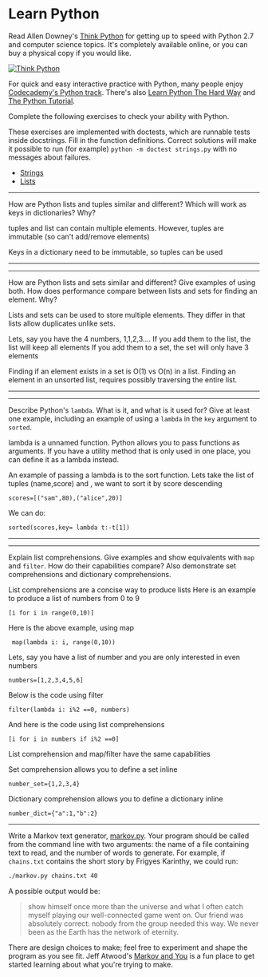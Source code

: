# Learn Python

Read Allen Downey's [Think Python](http://www.greenteapress.com/thinkpython/) for getting up to speed with Python 2.7 and computer science topics. It's completely available online, or you can buy a physical copy if you would like.

[![Think Python](img/think_python.png)](http://www.greenteapress.com/thinkpython/)

For quick and easy interactive practice with Python, many people enjoy [Codecademy's Python track](http://www.codecademy.com/en/tracks/python). There's also [Learn Python The Hard Way](http://learnpythonthehardway.org/book/) and [The Python Tutorial](https://docs.python.org/2/tutorial/).

Complete the following exercises to check your ability with Python.

These exercises are implemented with doctests, which are runnable tests inside docstrings. Fill in the function definitions. Correct solutions will make it possible to run (for example) `python -m doctest strings.py` with no messages about failures.

 * [Strings](python/strings.py)
 * [Lists](python/lists.py)


---

How are Python lists and tuples similar and different? Which will work as keys in dictionaries? Why?

tuples and list can contain multiple elements.
However, tuples are immutable (so can't add/remove elements)

Keys in  a dictionary need to be immutable, so tuples can be used 


---


---

How are Python lists and sets similar and different? Give examples of using both. How does performance compare between lists and sets for finding an element. Why?

Lists and sets can be used to store multiple elements. 
They differ in that lists allow duplicates unlike sets.

Lets, say you have the 4 numbers, 1,1,2,3....
If you add them to the list, the list will keep all elements
If you add them to a set, the set will only have 3 elements

Finding if an element exists in a set is  O(1) vs O(n) in a list.
Finding an element in an unsorted list, requires possibly traversing the entire list.



---


---

Describe Python's `lambda`. What is it, and what is it used for? Give at least one example, including an example of using a `lambda` in the `key` argument to `sorted`.

lambda is a unnamed function.
Python allows you to pass functions as arguments. If you have a utility method that is only used in one place, 
you can define it as a lambda instead.
 
An example of passing a lambda is to the sort function.
Lets take the list of tuples (name,score) and , we want to sort it by score descending

    scores=[("sam",80),("alice",20)]

We can do:

    sorted(scores,key= lambda t:-t[1])

---


---

Explain list comprehensions. Give examples and show equivalents with `map` and `filter`. How do their capabilities compare? Also demonstrate set comprehensions and dictionary comprehensions.

List comprehensions are a concise way to produce lists
Here is an example to produce a list of numbers from 0 to 9

    [i for i in range(0,10)]
    
Here is the above example, using map

     map(lambda i: i, range(0,10))
     

Lets, say you have a list of number and you are only interested in even numbers

    numbers=[1,2,3,4,5,6]
Below is the code using filter

    filter(lambda i: i%2 ==0, numbers)
    
And here is the code using list comprehensions

    [i for i in numbers if i%2 ==0]

List comprehension and map/filter have the same capabilities

Set comprehension allows you to define a set inline 

    number_set={1,2,3,4}
    

Dictionary comprehension allows you to define a dictionary inline 

    number_dict={"a":1,"b":2}


---


Write a Markov text generator, [markov.py](python/markov.py). Your program should be called from the command line with two arguments: the name of a file containing text to read, and the number of words to generate. For example, if `chains.txt` contains the short story by Frigyes Karinthy, we could run:

```bash
./markov.py chains.txt 40
```

A possible output would be:

> show himself once more than the universe and what I often catch myself playing our well-connected game went on. Our friend was absolutely correct: nobody from the group needed this way. We never been as the Earth has the network of eternity.

There are design choices to make; feel free to experiment and shape the program as you see fit. Jeff Atwood's [Markov and You](http://blog.codinghorror.com/markov-and-you/) is a fun place to get started learning about what you're trying to make.
